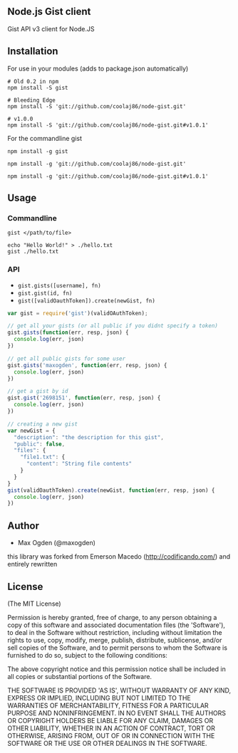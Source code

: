 ## Node.js Gist client

Gist API v3 client for Node.JS

## Installation

For use in your modules (adds to package.json automatically)

    # Old 0.2 in npm
    npm install -S gist

    # Bleeding Edge
    npm install -S 'git://github.com/coolaj86/node-gist.git'

    # v1.0.0
    npm install -S 'git://github.com/coolaj86/node-gist.git#v1.0.1'

For the commandline gist

    npm install -g gist

    npm install -g 'git://github.com/coolaj86/node-gist.git'

    npm install -g 'git://github.com/coolaj86/node-gist.git#v1.0.1'

## Usage

### Commandline

    gist </path/to/file>

    echo "Hello World!" > ./hello.txt
    gist ./hello.txt

### API

  * `gist.gists([username], fn)`
  * `gist.gist(id, fn)`
  * `gist([validOauthToken]).create(newGist, fn)`

```javascript
var gist = require('gist')(validOAuthToken);

// get all your gists (or all public if you didnt specify a token)
gist.gists(function(err, resp, json) {
  console.log(err, json)
})

// get all public gists for some user
gist.gists('maxogden', function(err, resp, json) {
  console.log(err, json)
})

// get a gist by id
gist.gist('2698151', function(err, resp, json) {
  console.log(err, json)
})

// creating a new gist
var newGist = {
  "description": "the description for this gist",
  "public": false,
  "files": {
    "file1.txt": {
      "content": "String file contents"
    }
  }
}
gist(validOauthToken).create(newGist, function(err, resp, json) {
  console.log(err, json)
})
```

## Author

* Max Ogden (@maxogden)

this library was forked from Emerson Macedo (<http://codificando.com/>) and entirely rewritten

## License

(The MIT License)

Permission is hereby granted, free of charge, to any person obtaining
a copy of this software and associated documentation files (the
'Software'), to deal in the Software without restriction, including
without limitation the rights to use, copy, modify, merge, publish,
distribute, sublicense, and/or sell copies of the Software, and to
permit persons to whom the Software is furnished to do so, subject to
the following conditions:

The above copyright notice and this permission notice shall be
included in all copies or substantial portions of the Software.

THE SOFTWARE IS PROVIDED 'AS IS', WITHOUT WARRANTY OF ANY KIND,
EXPRESS OR IMPLIED, INCLUDING BUT NOT LIMITED TO THE WARRANTIES OF
MERCHANTABILITY, FITNESS FOR A PARTICULAR PURPOSE AND NONINFRINGEMENT.
IN NO EVENT SHALL THE AUTHORS OR COPYRIGHT HOLDERS BE LIABLE FOR ANY
CLAIM, DAMAGES OR OTHER LIABILITY, WHETHER IN AN ACTION OF CONTRACT,
TORT OR OTHERWISE, ARISING FROM, OUT OF OR IN CONNECTION WITH THE
SOFTWARE OR THE USE OR OTHER DEALINGS IN THE SOFTWARE.
